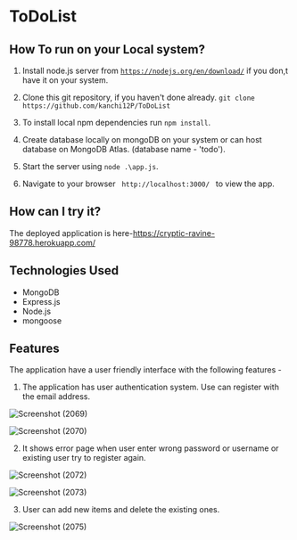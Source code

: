 # ToDoList

## How To run on your Local system?

1. Install node.js server from <code>https://nodejs.org/en/download/</code> if you don,t have it on your system.

2. Clone this git repository, if you haven't done already.
   `git clone https://github.com/kanchi12P/ToDoList`

3. To install local npm dependencies run `npm install`.

4. Create database locally on mongoDB on your system or can host database on MongoDB Atlas. (database name - 'todo').

5. Start the server using `node .\app.js`.

6. Navigate to your browser <code> http://localhost:3000/ </code> to view the app.
 
## How can I try it?
The deployed application is here-https://cryptic-ravine-98778.herokuapp.com/

## Technologies Used

* MongoDB
* Express.js
* Node.js
* mongoose




## Features
The application have a user friendly interface with the following features -

1. The application has user authentication system. Use can register with the email address.

![Screenshot (2069)](https://user-images.githubusercontent.com/78892305/154084670-f9ac4cbd-dd80-4fa6-addc-612e3ea311ef.png)

![Screenshot (2070)](https://user-images.githubusercontent.com/78892305/154084675-ec1a4229-d70d-40fd-a458-8a2b66583abf.png)

2. It shows error page when user enter wrong password or username or existing user try to register again.

![Screenshot (2072)](https://user-images.githubusercontent.com/78892305/154084678-760eef32-647a-44e6-a7b6-0900b4358c2a.png)

![Screenshot (2073)](https://user-images.githubusercontent.com/78892305/154084665-a0f55eca-c175-43c8-970f-86ca06142392.png)

3. User can add new items and delete the existing ones.

![Screenshot (2075)](https://user-images.githubusercontent.com/78892305/154084669-6ef8fb5b-5a75-44b9-9eb6-1f35147387f5.png)
